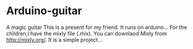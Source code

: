 # Arduino-guitar
A magic guitar
This is a present for my friend.
It runs on arduino...
For the children,I have the mixly file (.mix).
You can downlaod Mixly from http://mixly.org/.
It is a simple project...
